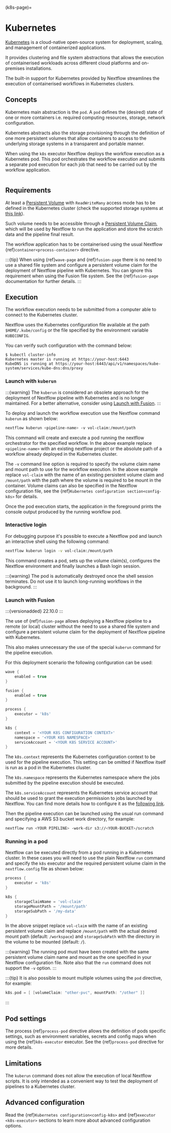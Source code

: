 (k8s-page)=

# Kubernetes

[Kubernetes](https://kubernetes.io/) is a cloud-native open-source system for deployment, scaling, and management of containerized applications.

It provides clustering and file system abstractions that allows the execution of containerised workloads across different cloud platforms and on-premises installations.

The built-in support for Kubernetes provided by Nextflow streamlines the execution of containerised workflows in Kubernetes clusters.

## Concepts

Kubernetes main abstraction is the `pod`. A `pod` defines the (desired) state of one or more containers i.e. required computing resources, storage, network configuration.

Kubernetes abstracts also the storage provisioning through the definition of one more persistent volumes that allow containers to access to the underlying storage systems in a transparent and portable manner.

When using the `k8s` executor Nextflow deploys the workflow execution as a Kubernetes pod. This pod orchestrates the workflow execution and submits a separate pod execution for each job that need to be carried out by the workflow application.

```{image} _static/nextflow-k8s-min.png
```

## Requirements

At least a [Persistent Volume](https://kubernetes.io/docs/concepts/storage/persistent-volumes/#persistent-volumes) with `ReadWriteMany` access mode has to be defined in the Kubernetes cluster (check the supported storage systems at [this link](https://kubernetes.io/docs/concepts/storage/persistent-volumes/#access-modes)).

Such volume needs to be accessible through a [Persistent Volume Claim](https://kubernetes.io/docs/concepts/storage/persistent-volumes/#persistentvolumeclaims), which will be used by Nextflow to run the application and store the scratch data and the pipeline final result.

The workflow application has to be containerised using the usual Nextflow {ref}`container<process-container>` directive.

:::{tip}
When using {ref}`wave-page` and {ref}`fusion-page` there is no need to use a shared file system and configure a persistent volume claim for the deployment of Nextflow pipeline with Kubernetes. You can ignore this requirement when using the Fusion file system. See the {ref}`fusion-page` documentation for further details.
:::

## Execution

The workflow execution needs to be submitted from a computer able to connect to the Kubernetes cluster.

Nextflow uses the Kubernetes configuration file available at the path `$HOME/.kube/config` or the file specified by the environment variable `KUBECONFIG`.

You can verify such configuration with the command below:

```console
$ kubectl cluster-info
Kubernetes master is running at https://your-host:6443
KubeDNS is running at https://your-host:6443/api/v1/namespaces/kube-system/services/kube-dns:dns/proxy
```

### Launch with `kuberun`

:::{warning}
The `kuberun` is considered an obsolete approach for the deployment of Nextflow pipeline with Kubernetes and is no longer maintained. For a better alternative, consider using [Launch with Fusion](#launch-with-fusion).
:::

To deploy and launch the workflow execution use the Nextflow command `kuberun` as shown below:

```bash
nextflow kuberun <pipeline-name> -v vol-claim:/mount/path
```

This command will create and execute a pod running the nextflow orchestrator for the specified workflow. In the above example replace `<pipeline-name>` with an existing nextflow project or the absolute path of a workflow already deployed in the Kubernetes cluster.

The `-v` command line option is required to specify the volume claim name and mount path to use for the workflow execution. In the above example replace `vol-claim` with the name of an existing persistent volume claim and `/mount/path` with the path where the volume is required to be mount in the container. Volume claims can also be specified in the Nextflow configuration file, see the {ref}`Kubernetes configuration section<config-k8s>` for details.

Once the pod execution starts, the application in the foreground prints the console output produced by the running workflow pod.

### Interactive login

For debugging purpose it's possible to execute a Nextflow pod and launch an interactive shell using the following command:

```bash
nextflow kuberun login -v vol-claim:/mount/path
```

This command creates a pod, sets up the volume claim(s), configures the Nextflow environment and finally launches a Bash login session.

:::{warning}
The pod is automatically destroyed once the shell session terminates. Do not use it to launch long-running workflows in the background.
:::

### Launch with Fusion

:::{versionadded} 22.10.0
:::

The use of {ref}`fusion-page` allows deploying a Nextflow pipeline to a remote (or local) cluster without the need to use a shared file system and configure a persistent volume claim for the deployment of Nextflow pipeline with Kubernetes.

This also makes unnecessary the use of the special `kuberun` command for the pipeline execution.

For this deployment scenario the following configuration can be used:

```groovy
wave {
    enabled = true
}

fusion {
    enabled = true
}

process {
    executor = 'k8s'
}

k8s {
    context = '<YOUR K8S CONFIGURATION CONTEXT>'
    namespace = '<YOUR K8S NAMESPACE>'
    serviceAccount = '<YOUR K8S SERVICE ACCOUNT>'
}
```

The `k8s.context` represents the Kubernetes configuration context to be used for the pipeline execution. This setting can be omitted if Nextflow itself is run as a pod in the Kubernetes cluster.

The `k8s.namespace` represents the Kubernetes namespace where the jobs submitted by the pipeline execution should be executed.

The `k8s.serviceAccount` represents the Kubernetes service account that should be used to grant the execution permission to jobs launched by Nextflow. You can find more details how to configure it as the [following link](https://github.com/seqeralabs/wave-showcase/tree/master/example8).

Then the pipeline execution can be launched using the usual run command and specifying a AWS S3 bucket work directory, for example:

```bash
nextflow run <YOUR PIPELINE> -work-dir s3://<YOUR-BUCKET>/scratch
```

### Running in a pod

Nextflow can be executed directly from a pod running in a Kubernetes cluster. In these cases you will need to use the plain Nextflow `run` command and specify the `k8s` executor and the required persistent volume claim in the `nextflow.config` file as shown below:

```groovy
process {
    executor = 'k8s'
}

k8s {
    storageClaimName = 'vol-claim'
    storageMountPath = '/mount/path'
    storageSubPath = '/my-data'
}
```

In the above snippet replace `vol-claim` with the name of an existing persistent volume claim and replace `/mount/path` with the actual desired mount path (default: `/workspace`) and `storageSubPath` with the directory in the volume to be mounted (default: `/`).

:::{warning}
The running pod must have been created with the same persistent volume claim name and mount as the one specified in your Nextflow configuration file. Note also that the `run` command does not support the `-v` option.
:::

:::{tip}
It is also possible to mount multiple volumes using the `pod` directive, for example:

```groovy
k8s.pod = [ [volumeClaim: "other-pvc", mountPath: "/other" ]]
```
:::

## Pod settings

The process {ref}`process-pod` directive allows the definition of pods specific settings, such as environment variables, secrets and config maps when using the {ref}`k8s-executor` executor. See the {ref}`process-pod` directive for more details.

## Limitations

The `kuberun` command does not allow the execution of local Nextflow scripts. It is only intended as a convenient way to test the deployment of pipelines to a Kubernetes cluster.

## Advanced configuration

Read the {ref}`Kubernetes configuration<config-k8s>` and {ref}`executor <k8s-executor>` sections to learn more about advanced configuration options.
